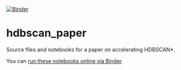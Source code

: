 [![Binder](https://mybinder.org/badge.svg)](https://mybinder.org/v2/gh/lmcinnes/hdbscan_paper/)


# hdbscan_paper

Source files and notebooks for a paper on accelerating HDBSCAN\*.

You can [run these notebooks online via Binder](https://mybinder.org/v2/gh/lmcinnes/hdbscan_paper/).
